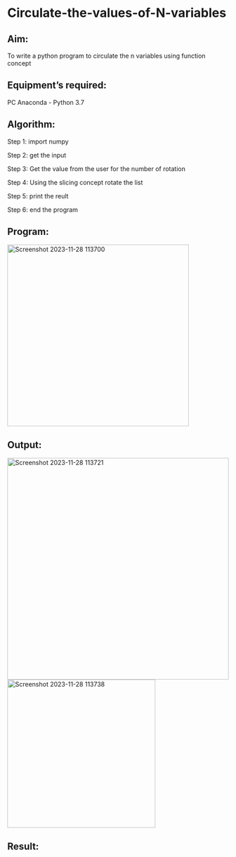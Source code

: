 # Circulate-the-values-of-N-variables
## Aim:
To write a python program to circulate the n variables using function concept
## Equipment’s required:
PC
Anaconda - Python 3.7
## Algorithm: 
Step 1:
import numpy

Step 2:
get the input

Step 3:
Get the value from the user for the number of rotation

Step 4:
Using the slicing concept rotate the list

Step 5:
print the reult

Step 6:
end the program
## Program:
<img width="413" alt="Screenshot 2023-11-28 113700" src="https://github.com/srishanth2006/Circulate-the-values-of-N-variables/assets/150319470/a115e065-418d-443c-bcec-06f402931701">

## Output:
<img width="504" alt="Screenshot 2023-11-28 113721" src="https://github.com/srishanth2006/Circulate-the-values-of-N-variables/assets/150319470/b999e1b0-e02b-44f0-b453-479976023754">
<img width="337" alt="Screenshot 2023-11-28 113738" src="https://github.com/srishanth2006/Circulate-the-values-of-N-variables/assets/150319470/21c80583-a487-4e02-ba4a-0ac2e45be667">



## Result:
